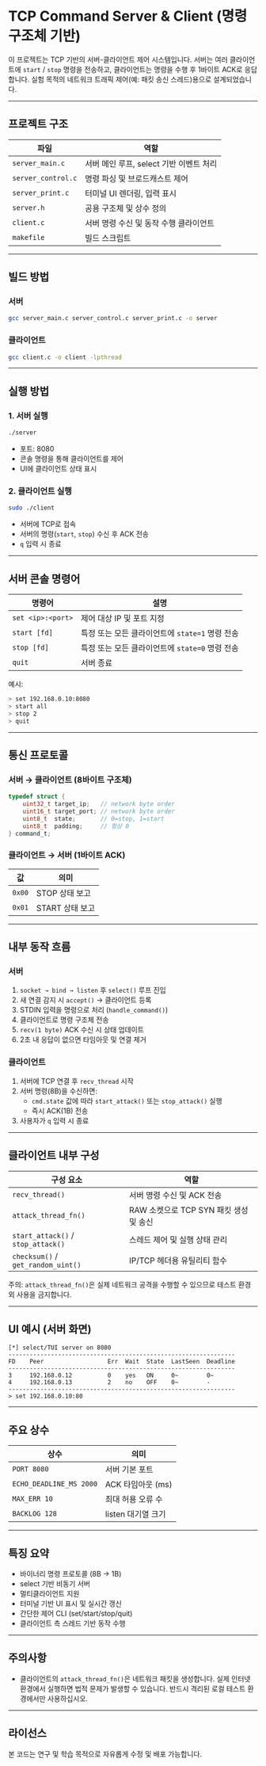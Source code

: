 # TCP Command Server & Client (명령 구조체 기반)

이 프로젝트는 TCP 기반의 서버-클라이언트 제어 시스템입니다.
서버는 여러 클라이언트에 `start` / `stop` 명령을 전송하고,
클라이언트는 명령을 수행 후 1바이트 ACK로 응답합니다.
실험 목적의 네트워크 트래픽 제어(예: 패킷 송신 스레드)용으로 설계되었습니다.

---

## 프로젝트 구조

| 파일 | 역할 |
|------|------|
| `server_main.c` | 서버 메인 루프, select 기반 이벤트 처리 |
| `server_control.c` | 명령 파싱 및 브로드캐스트 제어 |
| `server_print.c` | 터미널 UI 렌더링, 입력 표시 |
| `server.h` | 공용 구조체 및 상수 정의 |
| `client.c` | 서버 명령 수신 및 동작 수행 클라이언트 |
| `makefile` | 빌드 스크립트 |

---

## 빌드 방법

### 서버
```bash
gcc server_main.c server_control.c server_print.c -o server
```

### 클라이언트
```bash
gcc client.c -o client -lpthread
```

---

## 실행 방법

### 1. 서버 실행
```bash
./server
```
- 포트: 8080
- 콘솔 명령을 통해 클라이언트를 제어
- UI에 클라이언트 상태 표시

### 2. 클라이언트 실행
```bash
sudo ./client
```
- 서버에 TCP로 접속
- 서버의 명령(`start`, `stop`) 수신 후 ACK 전송
- `q` 입력 시 종료

---

## 서버 콘솔 명령어

| 명령어 | 설명 |
|--------|------|
| `set <ip>:<port>` | 제어 대상 IP 및 포트 지정 |
| `start [fd]` | 특정 또는 모든 클라이언트에 `state=1` 명령 전송 |
| `stop [fd]` | 특정 또는 모든 클라이언트에 `state=0` 명령 전송 |
| `quit` | 서버 종료 |

예시:
```bash
> set 192.168.0.10:8080
> start all
> stop 2
> quit
```

---

## 통신 프로토콜

### 서버 → 클라이언트 (8바이트 구조체)
```c
typedef struct {
    uint32_t target_ip;   // network byte order
    uint16_t target_port; // network byte order
    uint8_t  state;       // 0=stop, 1=start
    uint8_t  padding;     // 항상 0
} command_t;
```

### 클라이언트 → 서버 (1바이트 ACK)
| 값 | 의미 |
|----|------|
| `0x00` | STOP 상태 보고 |
| `0x01` | START 상태 보고 |

---

## 내부 동작 흐름

### 서버
1. `socket → bind → listen` 후 `select()` 루프 진입  
2. 새 연결 감지 시 `accept()` → 클라이언트 등록  
3. STDIN 입력을 명령으로 처리 (`handle_command()`)  
4. 클라이언트로 명령 구조체 전송  
5. `recv(1 byte)` ACK 수신 시 상태 업데이트  
6. 2초 내 응답이 없으면 타임아웃 및 연결 제거  

### 클라이언트
1. 서버에 TCP 연결 후 `recv_thread` 시작  
2. 서버 명령(8B)을 수신하면:
   - `cmd.state` 값에 따라 `start_attack()` 또는 `stop_attack()` 실행  
   - 즉시 ACK(1B) 전송  
3. 사용자가 `q` 입력 시 종료  

---

## 클라이언트 내부 구성

| 구성 요소 | 역할 |
|------------|------|
| `recv_thread()` | 서버 명령 수신 및 ACK 전송 |
| `attack_thread_fn()` | RAW 소켓으로 TCP SYN 패킷 생성 및 송신 |
| `start_attack()` / `stop_attack()` | 스레드 제어 및 실행 상태 관리 |
| `checksum()` / `get_random_uint()` | IP/TCP 헤더용 유틸리티 함수 |

주의: `attack_thread_fn()`은 실제 네트워크 공격을 수행할 수 있으므로 테스트 환경 외 사용을 금지합니다.

---

## UI 예시 (서버 화면)

```
[*] select/TUI server on 8080
----------------------------------------------------------------
FD    Peer                  Err  Wait  State  LastSeen  Deadline
----------------------------------------------------------------
3     192.168.0.12          0    yes   ON     0~        0~
4     192.168.0.13          2    no    OFF    0~        -
----------------------------------------------------------------
> set 192.168.0.10:80
```

---

## 주요 상수

| 상수 | 의미 |
|------|------|
| `PORT 8080` | 서버 기본 포트 |
| `ECHO_DEADLINE_MS 2000` | ACK 타임아웃 (ms) |
| `MAX_ERR 10` | 최대 허용 오류 수 |
| `BACKLOG 128` | listen 대기열 크기 |

---

## 특징 요약

- 바이너리 명령 프로토콜 (8B → 1B)  
- select 기반 비동기 서버  
- 멀티클라이언트 지원  
- 터미널 기반 UI 표시 및 실시간 갱신  
- 간단한 제어 CLI (set/start/stop/quit)  
- 클라이언트 측 스레드 기반 동작 수행

---

## 주의사항

- 클라이언트의 `attack_thread_fn()`은 네트워크 패킷을 생성합니다.
  실제 인터넷 환경에서 실행하면 법적 문제가 발생할 수 있습니다.
  반드시 격리된 로컬 테스트 환경에서만 사용하십시오.

---

## 라이선스

본 코드는 연구 및 학습 목적으로 자유롭게 수정 및 배포 가능합니다.

